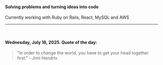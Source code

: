 #### Solving problems and turning ideas into code

Currently working with Ruby on Rails, React, MySQL and AWS

---

<br>

<!-- quote_marker -->
#### Wednesday, July 16, 2025. Quote of the day:

> "In order to change the world, you have to get your head together first." - Jimi Hendrix
